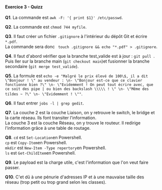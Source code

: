 #### Exercice 3 - Quizz  

**Q1**. La commande est ```awk -F: '{ print $1}' /etc/passwd```.  

**Q2**. La commande est ```chmod 744 myfile```.  

**Q3**. Il faut créer un fichier ```.gitignore``` à l'intérieur du dépôt Git et écrire ```*.pdf```.  
La commande sera donc ``` touch .gitignore && echo "*.pdf" > .gitignore```.  

**Q4**. Il faut d'abord vérifier que la branche test_valide est à jour : ```git pull ```. Puis ller sur la branche main (```git checkout main```)et fusionner la branche secondaire (```git merge test_valide```).  

**Q5**. La formule est ```echo -e "Malgré le prix élevé de 100\$, il a dit \"Bonjour ! \" au vendeur : \n- \"Bonjour est-ce que ce clavier fonctionne bien ?\" \n- \"Evidemment ! On peut tout écrire avec, que ce soit des pipe | ou bien des backslash \\\\\ ! \" \n- \"Même des tildes ~ ?\" \n- \"Evidemment ! \""```.  

**Q6**. Il faut entrer ```jobs -l | grep gedit```.  

**Q7**. La couche 2 est la couche Liaison, on y retrouve le switch, le bridge et la carte réseau. Ils font transiter l'information.  
La couche 3 est la couche Réseau, on y trouve le routeur. Il redirige l'information grâce à une table de routage.  

**Q8**. ```cd``` est ```Set-Location```en Powershell.  
```cp``` est ```Copy-Item```en Powershell.  
```mkdir``` est ```New-Item -Type repertory```en Powershell.  
```ls``` est ```Get-ChildItem```en Powershell.  

**Q9**. Le payload est la charge utile, c'est l'information que l'on veut faire passer.  

**Q10**. C'et dû à une pénurie d'adresses IP et à une mauvaise taille des réseau (trop petit ou trop grand selon les classes).  
